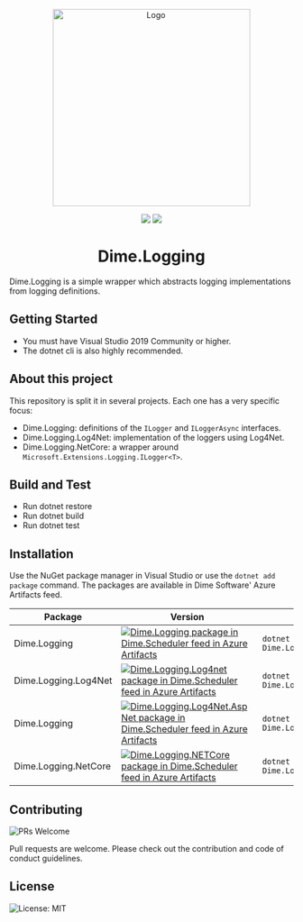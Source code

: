 <p align="center"><img src="assets/collect.svg?raw=true" width="350" alt="Logo"></p>

<div align="center">
<img src="https://img.shields.io/badge/PRs-welcome-brightgreen.svg?style=flat-square" /> 
<img src="https://img.shields.io/badge/License-MIT-brightgreen.svg?style=flat-square" />
</div>

<h1 align="center"> Dime.Logging</h1>

Dime.Logging is a simple wrapper which abstracts logging implementations from logging definitions.

## Getting Started

- You must have Visual Studio 2019 Community or higher.
- The dotnet cli is also highly recommended.

## About this project

This repository is split it in several projects. Each one has a very specific focus:

- Dime.Logging: definitions of the `ILogger` and `ILoggerAsync` interfaces.
- Dime.Logging.Log4Net: implementation of the loggers using Log4Net.
- Dime.Logging.NetCore: a wrapper around `Microsoft.Extensions.Logging.ILogger<T>`.

## Build and Test

- Run dotnet restore
- Run dotnet build
- Run dotnet test

## Installation

Use the NuGet package manager in Visual Studio or use the `dotnet add package` command. The packages are available in Dime Software' Azure Artifacts feed.

| Package | Version | Install |
| --- | --- | --- |
| Dime.Logging |[![Dime.Logging package in Dime.Scheduler feed in Azure Artifacts](https://feeds.dev.azure.com/dimesoftware/_apis/public/Packaging/Feeds/a7b896fd-9cd8-4291-afe1-f223483d87f0/Packages/f0c88f38-3fe8-447f-9050-fc70b66c670f/Badge)](https://dev.azure.com/dimesoftware/Dime.Scheduler%20V2/_packaging?_a=package&feed=a7b896fd-9cd8-4291-afe1-f223483d87f0&package=f0c88f38-3fe8-447f-9050-fc70b66c670f&preferRelease=true) | `dotnet add package Dime.Logging` |
| Dime.Logging.Log4Net | [![Dime.Logging.Log4net package in Dime.Scheduler feed in Azure Artifacts](https://feeds.dev.azure.com/dimesoftware/_apis/public/Packaging/Feeds/a7b896fd-9cd8-4291-afe1-f223483d87f0/Packages/8537b9ca-c5c6-4401-a4b6-d6c66b14a72b/Badge)](https://dev.azure.com/dimesoftware/Dime.Scheduler%20V2/_packaging?_a=package&feed=a7b896fd-9cd8-4291-afe1-f223483d87f0&package=8537b9ca-c5c6-4401-a4b6-d6c66b14a72b&preferRelease=true)| `dotnet add package Dime.Logging.Log4Net` |
| Dime.Logging | [![Dime.Logging.Log4Net.AspNet package in Dime.Scheduler feed in Azure Artifacts](https://feeds.dev.azure.com/dimesoftware/_apis/public/Packaging/Feeds/a7b896fd-9cd8-4291-afe1-f223483d87f0/Packages/b12f01c2-e982-483a-80a2-3970adfc1859/Badge)](https://dev.azure.com/dimesoftware/Dime.Scheduler%20V2/_packaging?_a=package&feed=a7b896fd-9cd8-4291-afe1-f223483d87f0&package=b12f01c2-e982-483a-80a2-3970adfc1859&preferRelease=true) | `dotnet add package Dime.Logging.Log4Net.AspNet` |
| Dime.Logging.NetCore | [![Dime.Logging.NETCore package in Dime.Scheduler feed in Azure Artifacts](https://feeds.dev.azure.com/dimesoftware/_apis/public/Packaging/Feeds/Dime.Scheduler/Packages/bce2e139-09be-4286-8eb2-208eccc6d8dd/Badge)](https://dev.azure.com/dimesoftware/Dime.Scheduler%20V2/_artifacts/feed/Dime.Scheduler/NuGet/Dime.Logging.NETCore/1.0.0) | `dotnet add package Dime.Logging.NetCore` |

## Contributing

![PRs Welcome](https://img.shields.io/badge/PRs-welcome-brightgreen.svg?style=flat-square)

Pull requests are welcome. Please check out the contribution and code of conduct guidelines.

## License

![License: MIT](https://img.shields.io/badge/License-MIT-brightgreen.svg?style=flat-square)
